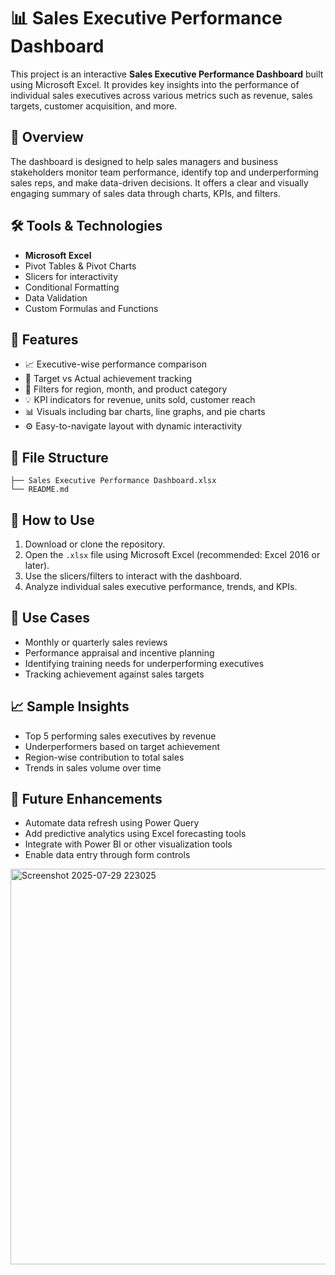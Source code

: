 
# 📊 Sales Executive Performance Dashboard

This project is an interactive **Sales Executive Performance Dashboard** built using Microsoft Excel. It provides key insights into the performance of individual sales executives across various metrics such as revenue, sales targets, customer acquisition, and more.

## 📌 Overview

The dashboard is designed to help sales managers and business stakeholders monitor team performance, identify top and underperforming sales reps, and make data-driven decisions. It offers a clear and visually engaging summary of sales data through charts, KPIs, and filters.

## 🛠️ Tools & Technologies

* **Microsoft Excel**
* Pivot Tables & Pivot Charts
* Slicers for interactivity
* Conditional Formatting
* Data Validation
* Custom Formulas and Functions

## 🎯 Features

* 📈 Executive-wise performance comparison
* 🎯 Target vs Actual achievement tracking
* 🧭 Filters for region, month, and product category
* 💡 KPI indicators for revenue, units sold, customer reach
* 📊 Visuals including bar charts, line graphs, and pie charts
* ⚙️ Easy-to-navigate layout with dynamic interactivity

## 📁 File Structure

```
├── Sales Executive Performance Dashboard.xlsx
└── README.md
```

## 🧪 How to Use

1. Download or clone the repository.
2. Open the `.xlsx` file using Microsoft Excel (recommended: Excel 2016 or later).
3. Use the slicers/filters to interact with the dashboard.
4. Analyze individual sales executive performance, trends, and KPIs.

## 🚀 Use Cases

* Monthly or quarterly sales reviews
* Performance appraisal and incentive planning
* Identifying training needs for underperforming executives
* Tracking achievement against sales targets

## 📈 Sample Insights

* Top 5 performing sales executives by revenue
* Underperformers based on target achievement
* Region-wise contribution to total sales
* Trends in sales volume over time

## 📌 Future Enhancements

* Automate data refresh using Power Query
* Add predictive analytics using Excel forecasting tools
* Integrate with Power BI or other visualization tools
* Enable data entry through form controls

<img width="1306" height="633" alt="Screenshot 2025-07-29 223025" src="https://github.com/user-attachments/assets/16fca1db-171a-41bd-9a12-d94040c50433" />


